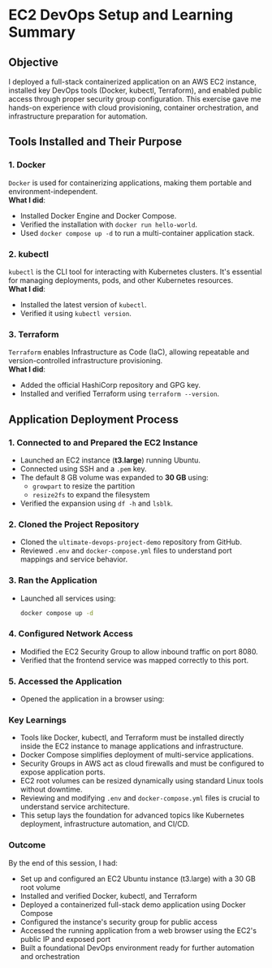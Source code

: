 # EC2 DevOps Setup and Learning Summary

## Objective
I deployed a full-stack containerized application on an AWS EC2 instance, installed key DevOps tools (Docker, kubectl, Terraform), and enabled public access through proper security group configuration. This exercise gave me hands-on experience with cloud provisioning, container orchestration, and infrastructure preparation for automation.

## Tools Installed and Their Purpose

### 1. Docker
`Docker` is used for containerizing applications, making them portable and environment-independent.  
**What I did**:
- Installed Docker Engine and Docker Compose.
- Verified the installation with `docker run hello-world`.
- Used `docker compose up -d` to run a multi-container application stack.

### 2. kubectl
`kubectl` is the CLI tool for interacting with Kubernetes clusters. It's essential for managing deployments, pods, and other Kubernetes resources.  
**What I did**:
- Installed the latest version of `kubectl`.
- Verified it using `kubectl version`.

### 3. Terraform
`Terraform` enables Infrastructure as Code (IaC), allowing repeatable and version-controlled infrastructure provisioning.  
**What I did**:
- Added the official HashiCorp repository and GPG key.
- Installed and verified Terraform using `terraform --version`.

## Application Deployment Process

### 1. Connected to and Prepared the EC2 Instance
- Launched an EC2 instance (**t3.large**) running Ubuntu.
- Connected using SSH and a `.pem` key.
- The default 8 GB volume was expanded to **30 GB** using:
  - `growpart` to resize the partition
  - `resize2fs` to expand the filesystem
- Verified the expansion using `df -h` and `lsblk`.

### 2. Cloned the Project Repository
- Cloned the `ultimate-devops-project-demo` repository from GitHub.
- Reviewed `.env` and `docker-compose.yml` files to understand port mappings and service behavior.

### 3. Ran the Application
- Launched all services using:
  ```bash
  docker compose up -d
  
### 4. Configured Network Access

- Modified the EC2 Security Group to allow inbound traffic on port 8080.
- Verified that the frontend service was mapped correctly to this port.

### 5. Accessed the Application

- Opened the application in a browser using:

### Key Learnings

- Tools like Docker, kubectl, and Terraform must be installed directly inside the EC2 instance to manage applications and infrastructure.
- Docker Compose simplifies deployment of multi-service applications.
- Security Groups in AWS act as cloud firewalls and must be configured to expose application ports.
- EC2 root volumes can be resized dynamically using standard Linux tools without downtime.
- Reviewing and modifying `.env` and `docker-compose.yml` files is crucial to understand service architecture.
- This setup lays the foundation for advanced topics like Kubernetes deployment, infrastructure automation, and CI/CD.

### Outcome

By the end of this session, I had:

- Set up and configured an EC2 Ubuntu instance (t3.large) with a 30 GB root volume
- Installed and verified Docker, kubectl, and Terraform
- Deployed a containerized full-stack demo application using Docker Compose
- Configured the instance's security group for public access
- Accessed the running application from a web browser using the EC2's public IP and exposed port
- Built a foundational DevOps environment ready for further automation and orchestration
